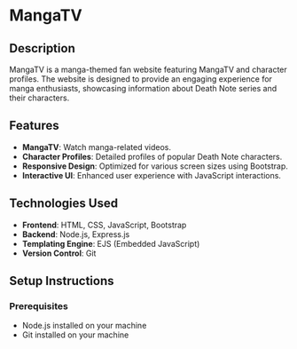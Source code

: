# MangaTV

## Description
MangaTV is a manga-themed fan website featuring MangaTV and character profiles. The website is designed to provide an engaging experience for manga enthusiasts, showcasing information about Death Note series and their characters.

## Features
- **MangaTV**: Watch manga-related videos.
- **Character Profiles**: Detailed profiles of popular Death Note characters.
- **Responsive Design**: Optimized for various screen sizes using Bootstrap.
- **Interactive UI**: Enhanced user experience with JavaScript interactions.

## Technologies Used
- **Frontend**: HTML, CSS, JavaScript, Bootstrap
- **Backend**: Node.js, Express.js
- **Templating Engine**: EJS (Embedded JavaScript)
- **Version Control**: Git

## Setup Instructions
### Prerequisites
- Node.js installed on your machine
- Git installed on your machine
